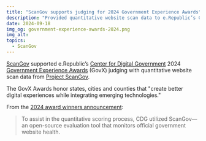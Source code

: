 ```yaml
---
title: "ScanGov supports judging for 2024 Government Experience Awards"
description: "Provided quantitative website scan data to e.Republic’s Center for Digital Government annual awards program."
date: 2024-09-18
img_og: government-experience-awards-2024.png
img_alt: 
topics:
  - ScanGov
---
```


[ScanGov](https://scangov.com) supported e.Republic’s [Center for Digital Government](https://www.govtech.com/cdg) 2024 [Government Experience Awards](https://www.govtech.com/cdg/government-experience) (GovX) judging with quantitative website scan data from [Project ScanGov](https://scangov.org).

The GovX Awards honor states, cities and counties that "create better digital experiences while integrating emerging technologies."

From the [2024 award winners announcement](https://www.govtech.com/cdg/government-experience/government-experience-awards-2024-winners-announced):

> To assist in the quantitative scoring process, CDG utilized ScanGov—an open-source evaluation tool that monitors official government website health.


